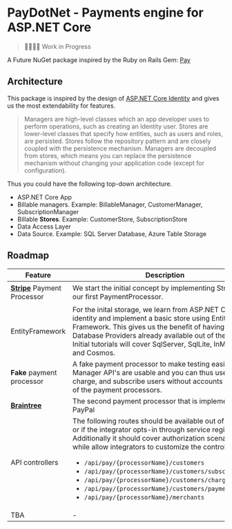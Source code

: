 # PayDotNet - Payments engine for ASP.NET Core

> 👷‍♀️👷‍♂️ Work in Progress

A Future NuGet package inspired by the Ruby on Rails Gem: [Pay](https://github.com/pay-rails/pay)

## Architecture

This package is inspired by the design of [ASP.NET Core Identity](https://learn.microsoft.com/en-us/aspnet/core/security/authentication/identity-custom-storage-providers?view=aspnetcore-7.0) and gives us the most extendability for features.

> Managers are high-level classes which an app developer uses to perform operations, such as creating an Identity user. Stores are lower-level classes that specify how entities, such as users and roles, are persisted. Stores follow the repository pattern and are closely coupled with the persistence mechanism. Managers are decoupled from stores, which means you can replace the persistence mechanism without changing your application code (except for configuration).

Thus you could have the following top-down architecture.

- ASP.NET Core App
- Billable managers. Example: BillableManager, CustomerManager, SubscriptionManager
- Billable **Stores**. Example: CustomerStore, SubscriptionStore
- Data Access Layer
- Data Source. Example: SQL Server Database, Azure Table Storage

## Roadmap

| Feature | Description | Milestone | Status |
|-----------|-----------|-----------|--------|
| **[Stripe](https://stripe.com/docs)** Payment Processor  | We start the initial concept by implementing Stripe as our first PaymentProcessor.  | MVP | 🟢 (Testing) |
| EntityFramework | For the inital storage, we learn from ASP.NET Core identity and implement a basic store using Entity Framework. This gives us the benefit of having a lot of Database Providers already available out of the box. Initial tutorials will cover SqlServer, SqlLite, InMemory and Cosmos. | MVP | 🟡 |
| **Fake** payment processor | A fake payment processor to make testing easier. All the Manager API's are usable and you can thus use it to charge, and subscribe users without accounts in either of the payment processors. | MVP | 🔴 |
| **[Braintree](https://developer.paypal.com/braintree/docs)** | The second payment processor that is implemented by PayPal | vNext | 🔴 |
| API controllers | The following routes should be available out of the box or if the integrator opts-in through service registration. Additionally it should cover authorization scenarios while allow integrators to customize the controllers.<ul><li>`/api/pay/{processorName}/customers`</li><li>`/api/pay/{processorName}/customers/subscriptions`</li><li>`/api/pay/{processorName}/customers/charges`</li><li>`/api/pay/{processorName}/customers/paymentmethods`</li><li>`/api/pay/{processorName}/merchants`</li></ul> | vNext | 🔴 |
| TBA | - | - | - |

